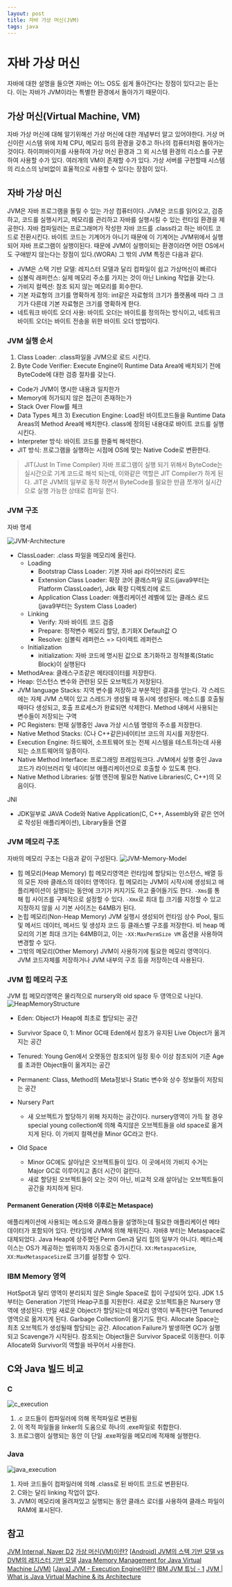 ```yaml
---
layout: post
title: 자바 가상 머신(JVM)
tags: java
---
```




# 자바 가상 머신

자바에 대한 설명을 들으면 자바는 어느 OS도 쉽게 돌아간다는 장점이 있다고는 듣는다. 이는 자바가 JVM이라는 특별한 환경에서 돌아가기 때문이다.

## 가상 머신(Virtual Machine, VM)

자바 가상 머신에 대해 알기위해선 가상 머신에 대한 개념부터 알고 있어야한다. 거상 머신이란 시스템 위에 자체 CPU, 메모리 등의 환경을 갖추고 하나의 컴퓨터처럼 돌아가는 것이다. 하이퍼바이저를 사용하여 가상 머신 환경과 그 외 시스템 환경의 리소스를 구분하여 사용할 수가 있다. 여러개의 VM이 존재할 수가 있다. 가상 서버를 구현할때 시스템의 리소스의 낭비없이 효율적으로 사용할 수 있다는 장점이 있다.

## 자바 가상 머신

JVM은 자바 프로그램을 돌릴 수 있는 가상 컴퓨터이다. JVM은 코드를 읽어오고, 검증하고, 코드를 실행시키고, 메모리를 관리하고 자바를 실행시킬 수 있는 런타임 환경을 제공한다. 자바 컴파일러는 프로그래머가 작성한 자바 코드를 .class라고 하는 바이트 코드로 전환시킨다. 바이트 코드는 기계어가 아니기 때문에 이 기계어는 JVM위에서 실행되어 자바 프로그램이 실행이된다. 때문에 JVM이 실행이되는 환경이라면 어떤 OS에서도 구애받지 않는다는 장점이 있다.(WORA) 그 밖의 JVM 특징은 다음과 같다.

- JVM은 스택 기반 모델: 레지스터 모델과 달리 컴파일이 쉽고 가상머신이 빠르다
- 심볼릭 래퍼런스: 실제 메모리 주소를 가지는 것이 아닌 Linking 작업을 갖는다.
- 가비지 컬렉션: 참조 되지 않는 메모리를 회수한다.
- 기본 자료형의 크기를 명확하게 정의: int같은 자료형의 크기가 플랫폼에 따라 그 크기가 다른데 기본 자료형은 크기를 명확하게 한다.
- 네트워크 바이트 오더 사용: 바이트 오더는 바이트를 정의하는 방식이고, 네트워크 바이트 오더는 바이트 전송을 위한 바이트 오더 방법이다.

### JVM 실행 순서

1) Class Loader: .class파일을 JVM으로 로드 시킨다.
2) Byte Code Verifier: Execute Engine이 Runtime Data Area에 배치되기 전에 ByteCode에 대한 검증 절차를 갖는다.

- Code가 JVM이 명시한 내용과 일치한가
- Memory에 허가되지 않은 접근이 존재하는가
- Stack Over Flow를 체크
- Data Types 체크
  3) Execution Engine: Load된 바이트코드들을 Runtime Data Areas의 Method Area에 배치한다. class에 정의된 내용대로 바이트 코드를 실행시킨다.
- Interpreter 방식: 바이트 코드를 한줄씩 해석한다.
- JIT 방식: 프로그램을 실행하는 시점에 OS에 맞는 Native Code로 변환한다.

> JIT(Just In Time Compiler)
> 자바 프로그램이 실행 되기 위해서 ByteCode는 실시간으로 기계 코드로 해석 되는데, 이와같은 역할은 JIT Compiler가 하게 된다. JIT은 JVM의 일부로 동작 하면서 ByteCode를 필요한 만큼 쪼개어 실시간으로 실행 가능한 상태로 컴파일 한다.

### JVM 구조

자바 명세

![JVM-Architecture](https://cdn.guru99.com/images/1/2.png)

- ClassLoader: .class 파일을 메모리에 올린다.
  - Loading
    - Bootstrap Class Loader: 기본 자바 api 라이브러리 로드
    - Extension Class Loader: 확장 코어 클래스파일 로드(java9부터는 Platform ClassLoader), Jdk 확장 디렉토리에 로드
    - Application Class Loader: 애플리케이션 레벨에 있는 클래스 로드 (java9부터는 System Class Loader)
  - Linking
    - Verify: 자바 바이트 코드 검증
    - Prepare: 정적변수 메모리 할당, 초기화X Default값 ○
    - Resolve: 심볼릭 레퍼런스 => 다이렉트 레퍼런스
  - Initialization
    - initialization: 자바 코드에 명시된 값으로 초기화하고 정적블록(Static Block)이 실행된다
- MethodArea: 클래스구조같은 메타데이터를 저장한다.
- Heap: 인스턴스 변수와 관련된 모든 오브젝트가 저장된다.
- JVM language Stacks: 지역 변수를 저장하고 부분적인 결과를 얻는다. 각 스레드에는 자체 JVM 스택이 있고 스레드가 생성될 때 동시에 생성된다. 메소드를 호출될 때마다 생성되고, 호출 프로세스가 완료되면 삭제한다. Method 내에서 사용되는 변수들이 저장되는 구역
- PC Registers: 현재 실행중인 Java 가상 시스템 명령의 주소를 저장한다.
- Native Method Stacks: (C나 C++같은)네이티브 코드의 지시를 저장한다.
- Execution Engine: 하드웨어, 소프트웨어 또는 전체 시스템을 테스트하는데 사용되는 소프트웨어의 일종이다.
- Native Method Interface: 프로그래밍 프레임워크다. JVM에서 실행 중인 Java 코드가 라이브러리 및 네이티브 애플리케이션으로 호출할 수 있도록 한다.
- Native Method Libraries: 실행 엔진에 필요한 Native Libraries(C, C++)의 모음이다.

JNI

- JDK일부로 JAVA Code와 Native Application(C, C++, Assembly와 같은 언어로 작성된 애플리케이션), Library들을 연결

### JVM 메모리 구조

자바의 메모리 구조는 다음과 같이 구성된다.
![JVM-Memory-Model](https://www.betsol.com/wp-content/uploads/2017/06/JVM-Memory-Model.jpg.webp)

- 힙 메모리(Heap Memory)
  힙 메모리영역은 런타임에 할당되는 인스턴스, 배열 등의 모든 자바 클래스의 데이터 영역이다. 힙 메모리는 JVM이 시작시에 생성되고 애플리케이션이 실행되는 동안에 크기가 커지기도 하고 줄어들기도 한다. `-Xms`를 통해 힙 사이즈를 구체적으로 설정할 수 있다. `-Xmx`로 최대 힙 크기를 지정할 수 있고 지정하지 않을 시 기본 사이즈는 64MB가 된다.
- 논힙 메모리(Non-Heap Memory)
  JVM 실행시 생성되어 런타임 상수 Pool, 필드 및 메서드 데이터, 메서드 및 생성자 코드 등 클래스별 구조를 저장한다. 비 heap 메모리의 기본 최대 크기는 64MB이고, 이는 `-XX:MaxPermSize VM` 옵션을 사용하여 변경할 수 있다.
- 그밖의 메모리(Other Memory)
  JVM이 사용하기에 필요한 메모리 영역이다. JVM 코드자체를 저장하거나 JVM 내부의 구조 등을 저장하는데 사용된다.

### JVM 힙 메모리 구조

JVM 힙 메모리영역은 물리적으로 nursery와 old space 두 영역으로 나뉜다.
![HeapMemoryStructure](https://www.betsol.com/wp-content/uploads/2017/06/java-memory-management-1.jpg.webp)

- Eden: Object가 Heap에 최초로 할당되는 공간
- Survivor Space 0, 1: Minor GC때 Eden에서 참조가 유지된 Live Object가 옮겨지는 공간
- Tenured: Young Gen에서 오랫동안 참조되어 일정 횟수 이상 참조되어 기준 Age를 초과한 Object들이 옮겨지는 공간
- Permanent: Class, Method의 Meta정보나 Static 변수와 상수 정보들이 저장되는 공간

- Nursery Part
  - 새 오브젝트가 할당하기 위해 차지하는 공간이다. nursery영역이 가득 찰 경우 special young collection에 의해 죽지않은 오브젝트들을 old space로 옮겨지게 된다. 이 가비지 컬렉션을 Minor GC라고 한다.
- Old Space
  - Minor GC에도 살아남은 오브젝트들이 있다. 이 곳에서의 가비지 수거는 Major GC로 이루어지고 좀더 시간이 걸린다.
  - 새로 할당된 오브젝트들이 오는 것이 아닌, 비교적 오래 살아남는 오브젝트들이 공간을 차지하게 된다.

#### Permanent Generation (자바8 이후로는 Metaspace)

애플리케이션에 사용되는 메소드와 클래스들을 설명하는데 필요한 애플리케이션 메타데이터가 포함되어 있다. 런타임에 JVM에 의해 채워진다.
자바8 부터는 Metaspace로 대체되었다. Java Heap에 상주했던 Perm Gen과 달리 힙의 일부가 아니다. 메타스페이스는 OS가 제공하는 범위까지 자동으로 증가시킨다. `XX:MetaspaceSize`, `XX:MaxMetaspaceSize`로 크기를 설정할 수 있다.

### IBM Memory 영역

HotSpot과 달리 영역이 분리되지 않은 Single Space로 힙이 구성되어 있다. JDK 1.5부터는 Generation 기반의 Heap구조를 지원한다.
새로운 오브젝트들은 Nursery 영역에 생성된다. 만일 새로운 Object가 할당되는데 메모리 영역이 부족한다면 Tenured 영역으로 옮겨지게 된다. Garbage Collection이 옮기기도 한다.
Allocate Space는 최초 오브젝트가 생성될때 할당되는 공간. Allocation Failure가 발생하면 GC가 실행되고 Scavenge가 시작된다. 참조되는 Object들은 Survivor Space로 이동한다. 이후 Allocate와 Survivor의 역할을 바꾸어서 사용한다.

## C와 Java 빌드 비교

### C

![c_execution](https://cdn.guru99.com/images/java/052016_0614_WorkingofJa5.jpg)

1) .c 코드들이 컴파일러에 의해 목적파일로 변환됨
2) 이 목적 파일들을 linker의 도움으로 하나의 .exe파일로 취합한다.
3) 프로그램이 실행되는 동안 이 단일 .exe파일을 메모리에 적재해 실행한다.

### Java

![java_execution](https://cdn.guru99.com/images/java/052016_0614_WorkingofJa7.jpg)

1) 자바 코드들이 컴파일러에 의해 .class로 된 바이트 코드로 변환된다.
2) C와는 달리 linking 작업이 없다.
3) JVM이 메모리에 올려져있고 실행되는 동안 클래스 로더를 사용하여 클래스 파일이 RAM에 표시된다.

## 참고

[JVM Internal, Naver D2](https://d2.naver.com/helloworld/1230)
[가상 머신(VM)이란?](https://www.redhat.com/ko/topics/virtualization/what-is-a-virtual-machine)
[[Android\] JVM의 스택 기반 모델 vs DVM의 레지스터 기반 모델](https://s2choco.tistory.com/13)
[Java Memory Management for Java Virtual Machine (JVM)](https://www.betsol.com/blog/java-memory-management-for-java-virtual-machine-jvm/)
[[Java\] JVM - Execution Engine이란?](https://m.blog.naver.com/ksw6169/221647376178)
[IBM JVM 튜닝 - 1](https://rajalo.tistory.com/entry/IBM-JVM-튜닝-1)
[JVM | What is Java Virtual Machine & its Architecture](https://www.guru99.com/java-virtual-machine-jvm.html)